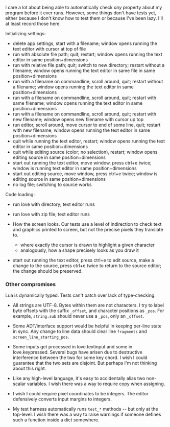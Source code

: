 I care a lot about being able to automatically check _any_ property about my
program before it ever runs. However, some things don't have tests yet, either
because I don't know how to test them or because I've been lazy. I'll at least
record those here.

Initializing settings:
  - delete app settings, start with a filename; window opens running the text editor with cursor at top of file
  - run with absolute file path; quit; restart; window opens running the text editor in same position+dimensions
  - run with relative file path; quit; switch to new directory; restart without a filename; window opens running the text editor in same file in same position+dimensions
  - run with a filename on commandline, scroll around, quit; restart without a filename; window opens running the text editor in same position+dimensions
  - run with a filename on commandline, scroll around, quit; restart with same filename; window opens running the text editor in same position+dimensions
  - run with a filename on commandline, scroll around, quit; restart with new filename; window opens new filename with cursor up top
  - run editor, scroll around, move cursor to end of some line, quit; restart with new filename; window opens running the text editor in same position+dimensions
  - quit while running the text editor, restart; window opens running the text editor in same position+dimensions
  - quit while editing source (color; no selection), restart; window opens editing source in same position+dimensions
  - start out running the text editor, move window, press ctrl+e twice; window is running text editor in same position+dimensions
  - start out editing source, move window, press ctrl+e twice; window is editing source in same position+dimensions
  - no log file; switching to source works

Code loading:
* run love with directory; text editor runs
* run love with zip file; text editor runs

* How the screen looks. Our tests use a level of indirection to check text and
  graphics printed to screen, but not the precise pixels they translate to.
    - where exactly the cursor is drawn to highlight a given character
    - analogously, how a shape precisely looks as you draw it

* start out running the text editor, press ctrl+e to edit source, make a change to the source, press ctrl+e twice to return to the source editor; the change should be preserved.

### Other compromises

Lua is dynamically typed. Tests can't patch over lack of type-checking.

* All strings are UTF-8. Bytes within them are not characters. I try to label
  byte offsets with the suffix `_offset`, and character positions as `_pos`.
  For example, `string.sub` should never use a `_pos`, only an `_offset`.

* Some ADT/interface support would be helpful in keeping per-line state in
  sync. Any change to line data should clear line `fragments` and
  `screen_line_starting_pos`.

* Some inputs get processed in love.textinput and some in love.keypressed.
  Several bugs have arisen due to destructive interference between the two for
  some key chord. I wish I could guarantee that the two sets are disjoint. But
  perhaps I'm not thinking about this right.

* Like any high-level language, it's easy to accidentally alias two non-scalar
  variables. I wish there was a way to require copy when assigning.

* I wish I could require pixel coordinates to be integers. The editor
  defensively converts input margins to integers.

* My test harness automatically runs `test_*` methods -- but only at the
  top-level. I wish there was a way to raise warnings if someone defines such
  a function inside a dict somewhere.
